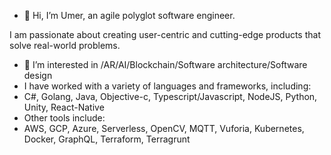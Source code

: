 - 👋 Hi, I’m Umer, an agile polyglot software engineer.

I am passionate about creating user-centric and cutting-edge products that solve real-world problems.

- 👀 I’m interested in /AR/AI/Blockchain/Software architecture/Software design
- I have worked with a variety of languages and frameworks, including:
- C#, Golang, Java, Objective-c, Typescript/Javascript, NodeJS, Python, Unity, React-Native
- Other tools include:
- AWS, GCP, Azure, Serverless, OpenCV, MQTT, Vuforia, Kubernetes, Docker, GraphQL, Terraform, Terragrunt 


<!---
umerDev/umerDev is a ✨ special ✨ repository because its `README.md` (this file) appears on your GitHub profile.
You can click the Preview link to take a look at your changes.
--->
